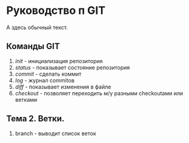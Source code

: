 # Руководство п GIT

А здесь обычный текст.

## Команды GIT
1. *init* - инициализация репозитория
2. *status* - показывает состояние репозитория
3. *commit* - сделать коммит
4. *log* - журнал commitов
5. *diff* - показывает изменения в файле
6. *checkout* - позволяет переходить м/у разными checkoutами или ветками 
## Тема 2. Ветки.
1. branch - выводит список веток
